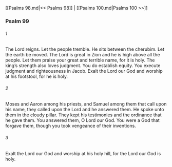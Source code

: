 [[Psalms 98.md|<< Psalms 98]]  |  [[Psalms 100.md|Psalms 100 >>]]

### Psalm 99
###### 1
The Lord reigns. Let the people tremble. He sits between the cherubim. Let the earth be moved. The Lord is great in Zion and he is high above all the people. Let them praise your great and terrible name, for it is holy. The king’s strength also loves judgment. You do establish equity. You execute judgment and righteousness in Jacob. Exalt the Lord our God and worship at his footstool, for he is holy.

###### 2
Moses and Aaron among his priests, and Samuel among them that call upon his name, they called upon the Lord and he answered them. He spoke unto them in the cloudy pillar. They kept his testimonies and the ordinance that he gave them. You answered them, O Lord our God. You were a God that forgave them, though you took vengeance of their inventions.

###### 3
Exalt the Lord our God and worship at his holy hill, for the Lord our God is holy.